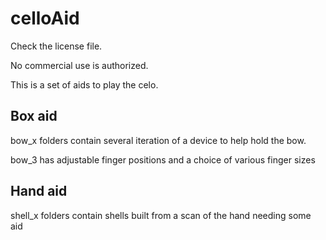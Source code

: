 # celloAid


Check the license file.

No commercial use is authorized.

This is a set of aids to play the celo.

## Box aid

bow_x folders contain several iteration of a device to help hold the bow.

bow_3 has adjustable finger positions and a choice of various finger sizes

## Hand aid

shell_x folders contain shells built from a scan of the hand needing some aid
